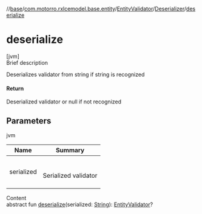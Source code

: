 //[base](../../../index.md)/[com.motorro.rxlcemodel.base.entity](../../index.md)/[EntityValidator](../index.md)/[Deserializer](index.md)/[deserialize](deserialize.md)



# deserialize  
[jvm]  
Brief description  


Deserializes validator from string if string is recognized



#### Return  


Deserialized validator or null if not recognized



## Parameters  
  
jvm  
  
|  Name|  Summary| 
|---|---|
| serialized| <br><br>Serialized validator<br><br>
  
  
Content  
abstract fun [deserialize](deserialize.md)(serialized: [String](https://kotlinlang.org/api/latest/jvm/stdlib/kotlin/-string/index.html)): [EntityValidator](../index.md)?  



